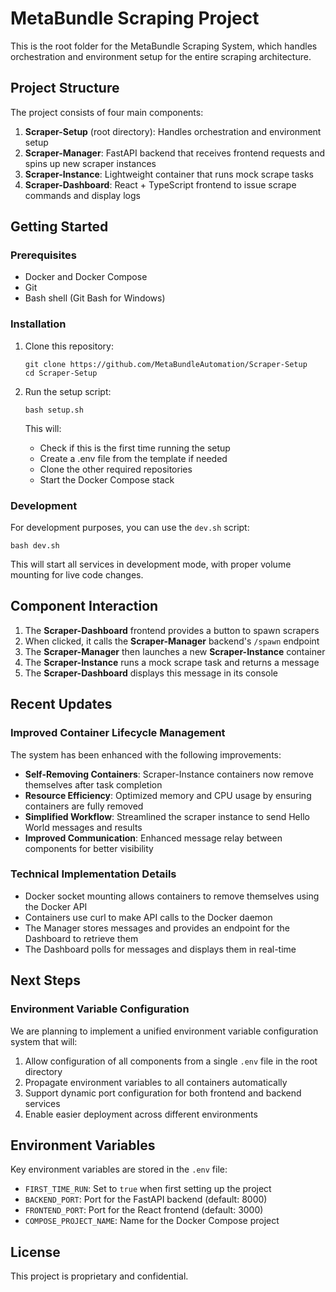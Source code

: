 # MetaBundle Scraping Project

This is the root folder for the MetaBundle Scraping System, which handles orchestration and environment setup for the entire scraping architecture.

## Project Structure

The project consists of four main components:

1. **Scraper-Setup** (root directory): Handles orchestration and environment setup
2. **Scraper-Manager**: FastAPI backend that receives frontend requests and spins up new scraper instances
3. **Scraper-Instance**: Lightweight container that runs mock scrape tasks
4. **Scraper-Dashboard**: React + TypeScript frontend to issue scrape commands and display logs

## Getting Started

### Prerequisites

- Docker and Docker Compose
- Git
- Bash shell (Git Bash for Windows)

### Installation

1. Clone this repository:
   ```
   git clone https://github.com/MetaBundleAutomation/Scraper-Setup
   cd Scraper-Setup
   ```

2. Run the setup script:
   ```
   bash setup.sh
   ```
   This will:
   - Check if this is the first time running the setup
   - Create a .env file from the template if needed
   - Clone the other required repositories
   - Start the Docker Compose stack

### Development

For development purposes, you can use the `dev.sh` script:

```
bash dev.sh
```

This will start all services in development mode, with proper volume mounting for live code changes.

## Component Interaction

1. The **Scraper-Dashboard** frontend provides a button to spawn scrapers
2. When clicked, it calls the **Scraper-Manager** backend's `/spawn` endpoint
3. The **Scraper-Manager** then launches a new **Scraper-Instance** container
4. The **Scraper-Instance** runs a mock scrape task and returns a message
5. The **Scraper-Dashboard** displays this message in its console

## Recent Updates

### Improved Container Lifecycle Management

The system has been enhanced with the following improvements:

- **Self-Removing Containers**: Scraper-Instance containers now remove themselves after task completion
- **Resource Efficiency**: Optimized memory and CPU usage by ensuring containers are fully removed
- **Simplified Workflow**: Streamlined the scraper instance to send Hello World messages and results
- **Improved Communication**: Enhanced message relay between components for better visibility

### Technical Implementation Details

- Docker socket mounting allows containers to remove themselves using the Docker API
- Containers use curl to make API calls to the Docker daemon
- The Manager stores messages and provides an endpoint for the Dashboard to retrieve them
- The Dashboard polls for messages and displays them in real-time

## Next Steps

### Environment Variable Configuration

We are planning to implement a unified environment variable configuration system that will:

1. Allow configuration of all components from a single `.env` file in the root directory
2. Propagate environment variables to all containers automatically
3. Support dynamic port configuration for both frontend and backend services
4. Enable easier deployment across different environments

## Environment Variables

Key environment variables are stored in the `.env` file:

- `FIRST_TIME_RUN`: Set to `true` when first setting up the project
- `BACKEND_PORT`: Port for the FastAPI backend (default: 8000)
- `FRONTEND_PORT`: Port for the React frontend (default: 3000)
- `COMPOSE_PROJECT_NAME`: Name for the Docker Compose project

## License

This project is proprietary and confidential.

